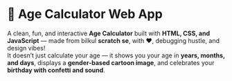 # 🎉 Age Calculator Web App

A clean, fun, and interactive **Age Calculator** built with **HTML, CSS, and JavaScript** — made from bilkul **scratch se**, with ❤️, debugging hustle, and design vibes!  
It doesn’t just calculate your age — it shows you your age in **years, months, and days**, displays a **gender-based cartoon image**, and celebrates your **birthday with confetti and sound**.


